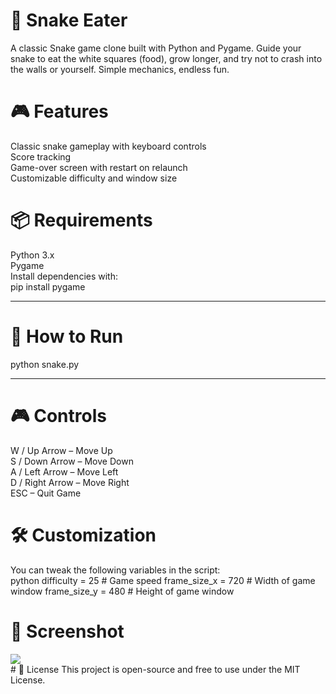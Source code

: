 # 🐍 Snake Eater
A classic Snake game clone built with Python and Pygame. Guide your snake to eat the white squares (food), grow longer, and try not to crash into the walls or yourself. Simple mechanics, endless fun.
<br>
# 🎮 Features
Classic snake gameplay with keyboard controls
<br>
Score tracking
<br>
Game-over screen with restart on relaunch
<br>
Customizable difficulty and window size
<br>
# 📦 Requirements
Python 3.x
<br>
Pygame
<br>
Install dependencies with:
<br>
pip install pygame<br><hr>
# 🚀 How to Run
python snake.py<br><hr>
# 🎮 Controls
W / Up Arrow – Move Up
<br>
S / Down Arrow – Move Down
<br>
A / Left Arrow – Move Left
<br>
D / Right Arrow – Move Right
<br>
ESC – Quit Game
<br>
# 🛠️ Customization
You can tweak the following variables in the script:
<br>
python
difficulty = 25  # Game speed
frame_size_x = 720  # Width of game window
frame_size_y = 480  # Height of game window<br>
# 📸 Screenshot
<img src="C:\Users\Bhuvanashri SK\Pictures\Screenshots\Screenshot 2025-06-22 004952.png">
<br>
# 📄 License
This project is open-source and free to use under the MIT License.
